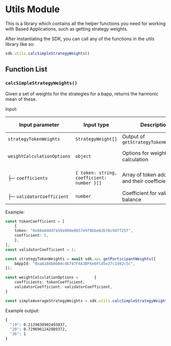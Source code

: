 # Utils Module


This is a library which contains all the helper functions you need for working with Based Applications, such as getting strategy weights.

After instantiating the SDK, you can call any of the functions in the utils library like so:

```typescript
sdk.utils.calcSimpleStrategyWeights()
```

## Function List

### `calcSimpleStrategyWeights()`

Given a set of weights for the strategies for a bapp, returns the harmonic mean of these. 

Input:

| Input parameter            | Input type                        | Description                                         | Example input |
| -------------------------- | -------------------------------- | --------------------------------------------------- | ------------- |
| `strategyTokenWeights`     | `StrategyWeight[]`               | Output of `getStrategyTokenWeights()`              | See [here](./api-module.md#getstrategytokenweightsstring-bappaddress) |
| `weightCalculationOptions` | `object`                         | Options for weight calculation                     | See breakdown below |
| ├─ `coefficients`          | `{ token: string, coefficient: number }[]` | Array of token addresses and their coefficients    | `[ { token: "0x68a8...", coefficient: 5 } ]` |
| ├─ `validatorCoefficient`  | `number`                         | Coefficient for validator balance                  | `1` |

Example:

```typescript
const tokenCoefficient = [
    {
    token: "0x68a8ddd7a59a900e0657e9f8bbe02b70c947f25f",
    coefficient: 5,
    },
];
const validatorCoefficient = 1;

const strategyTokenWeights = await sdk.api.getParticipantWeights({
    bAppId: "0xaA184b86B4cdb747F4A3BF6e6FCd5e27c1d92c5c",
});

const weightCalculationOptions =       {
    coefficients: tokenCoefficient,
    validatorCoefficient: validatorCoefficient,
}

const simpleAverageStrategyWeights = sdk.utils.calcSimpleStrategyWeights(strategyTokenWeights, weightCalculationOptions);
```

Example output:

```bash
{
  "19": 0.2129838902493037,
  "20": 0.7296961242889372,
  "36": 1
}
```





